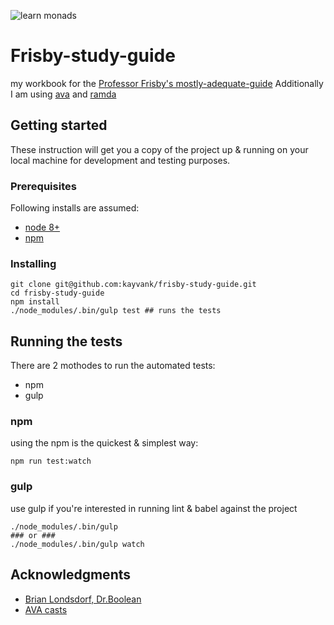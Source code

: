 ![learn monads](https://sep.yimg.com/ay/rnrdist/yosemite-sam-bugs-bunny-limited-edition-1.jpg)

# Frisby-study-guide
my workbook for the [Professor Frisby's mostly-adequate-guide](https://github.com/MostlyAdequate/mostly-adequate-guide)
Additionally I am using [ava](https://github.com/avajs/ava) and [ramda](http://ramdajs.com/)
## Getting started
These instruction will get you a copy of the project up & running on your local machine for development and testing purposes.  

### Prerequisites
Following installs are assumed:
* [node 8+](https://nodejs.org/en/download/)
* [npm](https://www.npmjs.com/get-npm)

### Installing
```
git clone git@github.com:kayvank/frisby-study-guide.git
cd frisby-study-guide
npm install
./node_modules/.bin/gulp test ## runs the tests
```
## Running the tests
There are 2 mothodes to run the automated tests:
- npm
- gulp

### npm 
using the npm is the quickest & simplest way:

```
npm run test:watch
```

### gulp
use gulp if you're interested in running lint & babel against the project

```
./node_modules/.bin/gulp 
### or ###
./node_modules/.bin/gulp watch
```
## Acknowledgments
* [Brian Londsdorf, Dr.Boolean](https://github.com/DrBoolean)
* [AVA casts](http://avacasts.cam/)
